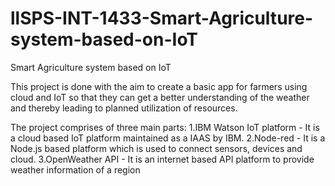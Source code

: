 # llSPS-INT-1433-Smart-Agriculture-system-based-on-IoT
Smart Agriculture system based on IoT

This project is done with the aim to create a basic app for farmers using cloud and IoT so that they can get a better understanding of 
the weather and thereby leading to planned utilization of resources.

The project comprises of three main parts:
1.IBM Watson IoT platform - It is a cloud based IoT platform maintained as a IAAS by IBM.
2.Node-red - It is a Node.js based platform which is used to connect sensors, devices and cloud.
3.OpenWeather API - It is an internet based API platform to provide weather information of a region


